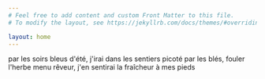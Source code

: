 ```yaml
---
# Feel free to add content and custom Front Matter to this file.
# To modify the layout, see https://jekyllrb.com/docs/themes/#overriding-theme-defaults

layout: home
---
```

par les soirs bleus d'été, j'irai dans les sentiers
picoté par les blés, fouler l'herbe menu
rêveur, j'en sentirai la fraîcheur à mes pieds

